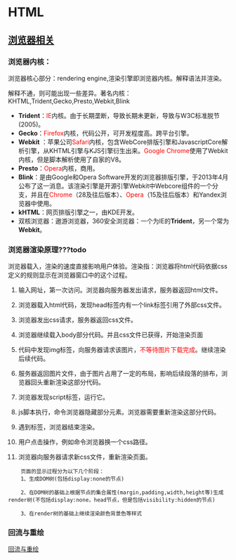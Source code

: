 # HTML

## [浏览器相关](study/interview/browser.md)

### 浏览器内核：

   浏览器核心部分：rendering engine,渲染引擎即浏览器内核。解释语法并渲染。

   解释不通，则可能出现一些差异。著名内核：KHTML,Trident,Gecko,Presto,Webkit,Blink

   - **Trident**：<span style='color:red'>IE</span>内核。由于长期垄断，导致长期未更新，导致与W3C标准脱节(2005)。
   - **Gecko**：<span style='color:red'>Firefox</span>内核，代码公开，可开发程度高。跨平台引擎。
   - **Webkit** ：苹果公司<span style='color:red'>Safari</span>内核，包含WebCore排版引擎和JavascriptCore解析引擎，从KHTML引擎与KJS引擎衍生出来。<span style='color:red'>Google Chrome</span>使用了Webkit内核，但是脚本解析使用了自家的V8。
   - **Presto**：<span style='color:red'>Opera</span>内核，商用。
   - **Blink**：是由Google和Opera Software开发的浏览器排版引擎，于2013年4月公布了这一消息。该渲染引擎是开源引擎Webkit中Webcore组件的一个分支，并且在<span style='color:red'>Chrome</span>（28及往后版本）、<span style='color:red'>Opera</span>（15及往后版本）和Yandex浏览器中使用。
   - **kHTML**：网页排版引擎之一，由KDE开发。
   - 双核浏览器：遨游浏览器，360安全浏览器：一个为IE的**Trident**，另一个常为**Webkit**。



### 浏览器渲染原理???todo

浏览器载入，渲染的速度直接影响用户体验。渲染指：浏览器将html代码依据css定义的规则显示在浏览器窗口中的这个过程。

1. 输入网址，第一次访问。浏览器向服务器发出请求，服务器返回html文件。

2. 浏览器载入html代码，发现head标签内有一个link标签引用了外部css文件。

3. 浏览器发出css请求，服务器返回css文件。

4. 浏览器继续载入body部分代码。并且css文件已获得，开始渲染页面

5. 代码中发现img标签，向服务器请求该图片，<span style='color:red'>不等待图片下载完成</span>。继续渲染后续代码。

6. 服务器返回图片文件，由于图片占用了一定的布局，影响后续段落的排布，浏览器回头重新渲染这部分代码。

7. 浏览器发现script标签，运行它。

8. js脚本执行，命令浏览器隐藏部分元素。浏览器需要重新渲染这部分代码。

9. 遇到</html>标签，浏览器结束渲染。

10. 用户点击操作，例如命令浏览器换一个css路径。

11. 浏览器向服务器请求新css文件，重新渲染页面。

```
    页面的显示过程分为以下几个阶段：
    1、生成DOM树(包括display:none的节点)
    
    2、在DOM树的基础上根据节点的集合属性(margin,padding,width,height等)生成render树(不包括display:none，head节点，但是包括visibility:hidden的节点)
    
    3、在render树的基础上继续渲染颜色背景色等样式
```

### 回流与重绘

[回流与重绘](study/interview/reflowrepaint.md)
